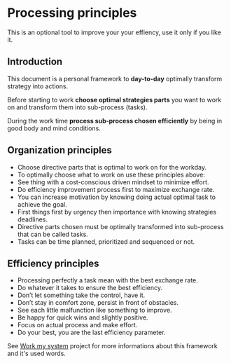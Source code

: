 # Processing principles
This is an optional tool to improve your your effiency, use it only if you like it.
## Introduction
This document is a personal framework to **day-to-day** optimally transform strategy into actions.

Before starting to work **choose optimal strategies parts** you want to work on and transform them into sub-process (tasks).

During the work time **process sub-process chosen efficiently** by being in good body and mind conditions.

## Organization principles
* Choose directive parts that is optimal to work on for the workday.
* To optimally choose what to work on use these principles above:
 * See thing with a cost-conscious driven mindset to minimize effort.
 * Do efficiency improvement process first to maximize exchange rate.
 * You can increase motivation by knowing doing actual optimal task to achieve the goal.
 * First things first by urgency then importance with knowing strategies deadlines.
* Directive parts chosen must be optimally transformed into sub-process that can be called tasks.
* Tasks can be time planned, prioritized and sequenced or not.

## Efficiency principles
* Processing perfectly a task mean with the best exchange rate.
* Do whatever it takes to ensure the best efficiency.
 * Don’t let something take the control, have it.
 * Don’t stay in comfort zone, persist in front of obstacles.
 * See each little malfunction like something to improve.
 * Be happy for quick wins and slightly positive.
* Focus on actual process and make effort.
* Do your best, you are the last efficiency parameter.

See [Work my system](https://github.com/Primerz/Work-my-system) project for more informations about this framework and it's used words.
